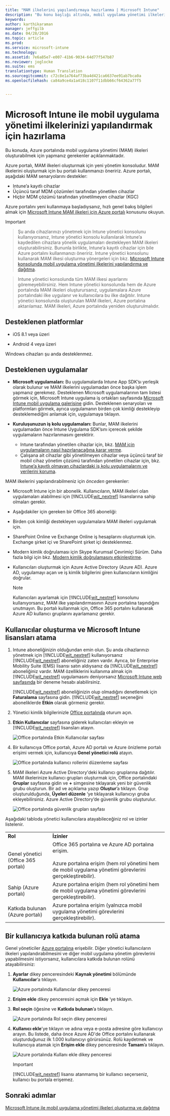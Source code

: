```yaml
---
title: "MAM ilkelerini yapılandırmaya hazırlanma | Microsoft Intune"
description: "Bu konu başlığı altında, mobil uygulama yönetimi ilkelerini oluşturabilmeniz için gereken önkoşullar ve kullanıcıları ayarlama işlemleri açıklanır."
keywords: 
author: karthikaraman
manager: jeffgilb
ms.date: 04/28/2016
ms.topic: article
ms.prod: 
ms.service: microsoft-intune
ms.technology: 
ms.assetid: 7e6a85e7-e007-41b6-9034-64d77f547b87
ms.reviewer: joglocke
ms.suite: ems
translationtype: Human Translation
ms.sourcegitcommit: c72c8e1a764af73ba4d421ca6637ee91ab7bca0a
ms.openlocfilehash: ca84a9ce4a1a418c1107f11dbb66cf64362a77f5


---
```


# Microsoft Intune ile mobil uygulama yönetimi ilkelerinizi yapılandırmak için hazırlama
Bu konuda, Azure portalında mobil uygulama yönetimi (MAM) ilkeleri oluşturabilmek için yapmanız gerekenler açıklanmaktadır.

Azure portalı, MAM ilkeleri oluşturmak için yeni yönetim konsoludur. MAM ilkelerini oluşturmak için bu portalı kullanmanızı öneririz. Azure portalı, aşağıdaki MAM senaryolarını destekler:
- Intune’a kayıtlı cihazlar
- Üçüncü taraf MDM çözümleri tarafından yönetilen cihazlar
- Hiçbir MDM çözümü tarafından yönetilmeyen cihazlar (KGC)

Azure portalını yeni kullanmaya başladıysanız, hızlı genel bakış bilgileri almak için [Microsoft Intune MAM ilkeleri için Azure portalı](azure-portal-for-microsoft-intune-mam-policies.md) konusunu okuyun.

>[!IMPORTANT]

> Şu anda cihazlarınızı yönetmek için Intune yönetici konsolunu kullanıyorsanız, Intune yönetici konsolu kullanılarak Intune’a kaydedilen cihazlara yönelik uygulamaları destekleyen MAM ilkeleri oluşturabilirsiniz. Bununla birlikte, Intune’a kayıtlı cihazlar için bile Azure portalını kullanmanızı öneririz. Intune yönetici konsolunu kullanarak MAM ilkesi oluşturma yönergeleri için bkz. [Microsoft Intune konsolunda mobil uygulama yönetimi ilkelerini yapılandırma ve dağıtma](configure-and-deploy-mobile-application-management-policies-in-the-microsoft-intune-console.md).

> Intune yönetici konsolunda tüm MAM ilkesi ayarlarını göremeyebilirsiniz. Hem Intune yönetici konsolunda hem de Azure portalında MAM ilkeleri oluşturursanız, uygulamalara Azure portalındaki ilke uygulanır ve kullanıcılara bu ilke dağıtılır.
> Intune yönetici konsolunda oluşturulan MAM ilkeleri, Azure portalına aktarılamaz.  MAM ilkeleri, Azure portalında yeniden oluşturulmalıdır.


##  Desteklenen platformlar
- iOS 8.1 veya üzeri

- Android 4 veya üzeri

Windows cihazları şu anda desteklenmez.
##  Desteklenen uygulamalar
* **Microsoft uygulamaları:** Bu uygulamalarda Intune App SDK’sı yerleşik olarak bulunur ve MAM ilkelerini uygulamadan önce başka işlem yapmanız gerekmez.
Desteklenen Microsoft uygulamalarının tam listesi görmek için, Microsoft Intune uygulama iş ortakları sayfasında [Microsoft Intune mobil uygulama galerisine](https://www.microsoft.com/en-us/server-cloud/products/microsoft-intune/partners.aspx) gidin. Desteklenen senaryoları ve platformları görmek, ayrıca uygulamanın birden çok kimliği destekleyip desteklemediğini anlamak için, uygulamaya tıklayın.
* **Kuruluşunuzun iş kolu uygulamaları:** Bunlar, MAM ilkelerini uygulamadan önce Intune Uygulama SDK’sını içerecek şekilde uygulamaların hazırlanmasını gerektirir.

  * Intune tarafından yönetilen cihazlar için, bkz. [MAM için uygulamaların nasıl hazırlanacağına karar verme](decide-how-to-prepare-apps-for-mobile-application-management-with-microsoft-intune.md).
  * Çalışana ait cihazlar gibi yönetilmeyen cihazlar veya üçüncü taraf bir mobil cihaz yönetim çözümü tarafından yönetilen cihazlar için, bkz. [Intune’a kayıtlı olmayan cihazlardaki iş kolu uygulamalarını ve verilerini koruma](protect-line-of-business-apps-and-data-on-devices-not-enrolled-in-microsoft-intune.md).

MAM ilkelerini yapılandırabilmeniz için *önceden* gerekenler:

-   Microsoft Intune için bir abonelik.    Kullanıcıların, MAM ilkeleri olan uygulamaları alabilmesi için [!INCLUDE[wit_nextref](../includes/wit_nextref_md.md)] lisanslarına sahip olmaları gerekir.

-   Aşağıdakiler için gereken bir Office 365 aboneliği:
  - Birden çok kimliği destekleyen uygulamalara MAM ilkeleri uygulamak için.
  - SharePoint Online ve Exchange Online iş hesaplarını oluşturmak için. Exchange şirket içi ve SharePoint şirket içi desteklenmez.
-   Modern kimlik doğrulaması için Skype Kurumsal Çevrimiçi Sürüm. Daha fazla bilgi için bkz. [Modern kimlik doğrulamasını etkinleştirme](http://social.technet.microsoft.com/wiki/contents/articles/34339.skype-for-business-online-enable-your-tenant-for-modern-authentication.aspx.md).


- Kullanıcıları oluşturmak için Azure Active Directory (Azure AD). Azure AD, uygulamayı açan ve iş kimlik bilgilerini giren kullanıcıların kimliğini doğrular.

    > [!NOTE]
    > Kullanıcıları ayarlamak için [!INCLUDE[wit_nextref](../includes/wit_nextref_md.md)] konsolunu kullanıyorsanız, MAM ilke yapılandırmasının Azure portalına taşındığını unutmayın. Bu portalı kullanmak için, Office 365 portalını kullanarak Azure AD kullanıcı gruplarını ayarlamanız gerekir.


## Kullanıcılar oluşturma ve Microsoft Intune lisansları atama

1. Intune aboneliğinizin olduğundan emin olun. Şu anda cihazlarınızı yönetmek için [!INCLUDE[wit_nextref](../includes/wit_nextref_md.md)] kullanıyorsanız [!INCLUDE[wit_nextref](../includes/wit_nextref_md.md)] aboneliğiniz zaten vardır.  Ayrıca, bir Enterprise Mobility Suite (EMS) lisansı satın aldıysanız da [!INCLUDE[wit_nextref](../includes/wit_nextref_md.md)] aboneliğiniz vardır. MAM özelliklerini kullanıma almak için [!INCLUDE[wit_nextref](../includes/wit_nextref_md.md)] uygulamasını deniyorsanız [Microsoft Intune web sayfasında](http://www.microsoft.com/en-us/server-cloud/products/microsoft-intune/) bir deneme hesabı alabilirsiniz.

    [!INCLUDE[wit_nextref](../includes/wit_nextref_md.md)] aboneliğinizin olup olmadığını denetlemek için **Faturalama** sayfasına gidin.  [!INCLUDE[wit_nextref](../includes/wit_nextref_md.md)] seçeneğini aboneliklerde **Etkin** olarak görmeniz gerekir.

2.  Yönetici kimlik bilgilerinizle [Office portalında](http://portal.office.com) oturum açın.

3.  **Etkin Kullanıcılar** sayfasına giderek kullanıcıları ekleyin ve [!INCLUDE[wit_nextref](../includes/wit_nextref_md.md)] lisansları atayın.

    ![Office portalında Etkin Kullanıcılar sayfası](../media/AppManagement/OfficePortal_AddUsers.png)

4.  Bir kullanıcıya Office portalı, Azure AD portalı ve Azure önizleme portalı erişimi vermek için, kullanıcıya **Genel yönetici rolü** atayın.

    ![Office portalında kullanıcı rollerini düzenleme sayfası](../media/AppManagement/OfficePortal_AddRoletoUser.png)

5.  MAM ilkeleri Azure Active Directory'deki kullanıcı gruplarına dağıtılır. MAM ilkelerinize kullanıcı grupları oluşturmak için, Office portalındaki **Gruplar** sayfasına gidin ve **+** simgesine tıklayarak yeni bir güvenlik grubu oluşturun.  Bir ad ve açıklama yazıp **Oluştur**’a tıklayın. Grup oluşturulduğunda, **Üyeleri düzenle** ‘ye tıklayarak kullanıcıyı gruba ekleyebilirsiniz. Azure Active Directory’de güvenlik grubu oluşturulur.

    ![Office portalında güvenlik grupları sayfası](../media/AppManagement/OfficePortal_CreateGroups.png)

Aşağıdaki tabloda yönetici kullanıcılara atayabileceğiniz rol ve izinler listelenir.

|||
|--|----|
|**Rol**|**İzinler**|
|Genel yönetici (Office 365 portalı)|Office 365 portalına ve Azure AD portalına erişim.<br /><br />Azure portalına erişim (hem rol yönetimi hem de mobil uygulama yönetimi görevlerini gerçekleştirebilir).|
|Sahip (Azure portalı)|Azure portalına erişim (hem rol yönetimi hem de mobil uygulama yönetimi görevlerini gerçekleştirebilir).|
|Katkıda bulunan (Azure portalı)|Azure portalına erişim (yalnızca mobil uygulama yönetimi görevlerini gerçekleştirebilir).|

## Bir kullanıcıya katkıda bulunan rolü atama

Genel yöneticiler [Azure portalına](https://portal.azure.com) erişebilir.  Diğer yönetici kullanıcıların ilkeleri yapılandırabilmesini ve diğer mobil uygulama yönetim görevlerini yapabilmesini istiyorsanız, kullanıcılara katkıda bulunan rolünü atayabilirsiniz:


1.  **Ayarlar** dikey penceresindeki **Kaynak yönetimi** bölümünde **Kullanıcılar**’a tıklayın.

    ![Azure portalında Kullanıcılar dikey penceresi](../media/AppManagement/AzurePortal_MAM_AddUsers.png)

2.   **Erişim ekle** dikey penceresini açmak için **Ekle** ‘ye tıklayın.

3.  **Rol seçin** öğesine ve **Katkıda bulunan**’a tıklayın.

    ![Azure portalında Rol seçin dikey penceresi](../media/AppManagement/AzurePortal_MAM_AddRole.png)

4.  **Kullanıcı ekle**’ye tıklayın ve adına veya e-posta adresine göre kullanıcıyı arayın. Bu listede, daha önce Azure AD'de Office portalını kullanarak oluşturduğunuz ilk 1.000 kullanıcıyı görürsünüz. Rolü kaydetmek ve kullanıcıya atamak için **Erişim ekle** dikey penceresinde **Tamam**’a tıklayın.

    ![Azure portalında Kullanı ekle dikey penceresi](../media/AppManagement/AzurePortal_MAM_AddusertoRole.png)

    > [!IMPORTANT]
    > [!INCLUDE[wit_nextref](../includes/wit_nextref_md.md)] lisansı atanmamış bir kullanıcı seçerseniz, kullanıcı bu portala erişemez.

## Sonraki adımlar
[Microsoft Intune ile mobil uygulama yönetimi ilkeleri oluşturma ve dağıtma](create-and-deploy-mobile-app-management-policies-with-microsoft-intune.md)



<!--HONumber=Jul16_HO3-->


